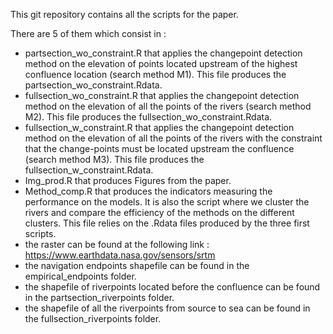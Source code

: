 This git repository contains all the scripts for the paper.

There are 5 of them which consist in : 

- partsection_wo_constraint.R that applies the changepoint detection method on the elevation of points located upstream of the highest confluence location (search method M1). This file produces the partsection_wo_constraint.Rdata.
- fullsection_wo_constraint.R that applies the changepoint detection method on the elevation of all the points of the rivers (search method M2). This file produces the fullsection_wo_constraint.Rdata.
- fullsection_w_constraint.R that applies the changepoint detection method on the elevation of all the points of the rivers with the constraint that the change-points must be located upstream the confluence (search method M3). This file produces the fullsection_w_constraint.Rdata.
- Img_prod.R that produces Figures from the paper.
- Method_comp.R that produces the indicators measuring the performance on the models. It is also the script where we cluster the rivers and compare the efficiency of the methods on the different clusters. This file relies on the .Rdata files produced by the three first scripts.
- the raster can be found at the following link : https://www.earthdata.nasa.gov/sensors/srtm
- the navigation endpoints shapefile can be found in the empirical_endpoints folder.
- the shapefile of riverpoints located before the confluence can be found in the partsection_riverpoints folder.
- the shapefile of all the riverpoints from source to sea can be found in the fullsection_riverpoints folder. 
